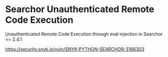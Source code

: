 # Searchor Unauthenticated Remote Code Execution
Unauthenticated Remote Code Execution through eval injection in Searchor &lt;= 2.4.1

https://security.snyk.io/vuln/SNYK-PYTHON-SEARCHOR-3166303
